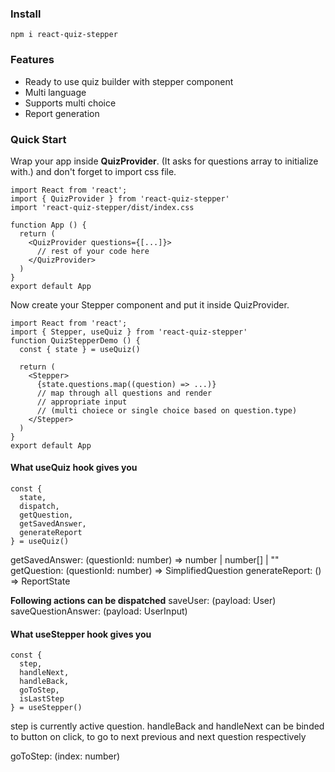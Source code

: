 ### Install

```
npm i react-quiz-stepper
```

### Features

<ul>
<li>Ready to use quiz builder with stepper component</li>
<li>Multi language</li>
<li>Supports multi choice</li>
<li>Report generation</li>
</ul>

### Quick Start

Wrap your app inside **QuizProvider**. (It asks for questions array to initialize with.)
and don't forget to import css file.

```
import React from 'react';
import { QuizProvider } from 'react-quiz-stepper'
import 'react-quiz-stepper/dist/index.css

function App () {
  return (
    <QuizProvider questions={[...]}>
      // rest of your code here
    </QuizProvider>
  )
}
export default App
```

Now create your Stepper component and put it inside QuizProvider.

```
import React from 'react';
import { Stepper, useQuiz } from 'react-quiz-stepper'
function QuizStepperDemo () {
  const { state } = useQuiz()

  return (
    <Stepper>
      {state.questions.map((question) => ...)}
      // map through all questions and render
      // appropriate input
      // (multi choiece or single choice based on question.type)
    </Stepper>
  )
}
export default App
```

#### What useQuiz hook gives you

```
const {
  state,
  dispatch,
  getQuestion,
  getSavedAnswer,
  generateReport
} = useQuiz()
```

getSavedAnswer: (questionId: number) => number | number[] | ""
getQuestion: (questionId: number) => SimplifiedQuestion
generateReport: () => ReportState

**Following actions can be dispatched**
saveUser: (payload: User)
saveQuestionAnswer: (payload: UserInput)

#### What useStepper hook gives you

```
const {
  step,
  handleNext,
  handleBack,
  goToStep,
  isLastStep
} = useStepper()
```

step is currently active question.
handleBack and handleNext can be binded to button on click, to go to next previous and next question respectively

goToStep: (index: number)
